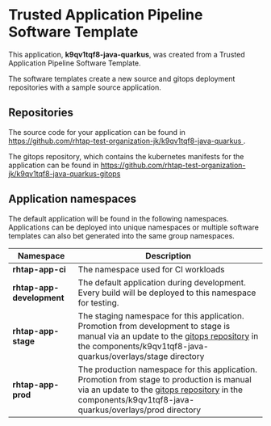 # Trusted Application Pipeline Software Template

This application, **k9qv1tqf8-java-quarkus**, was created from a Trusted Application Pipeline Software Template.

The software templates create a new source and gitops deployment repositories with a sample source application. 

## Repositories

The source code for your application can be found in [https://github.com/rhtap-test-organization-jk/k9qv1tqf8-java-quarkus ](https://github.com/rhtap-test-organization-jk/k9qv1tqf8-java-quarkus ).
 
The gitops repository, which contains the kubernetes manifests for the application can be found in 
[https://github.com/rhtap-test-organization-jk/k9qv1tqf8-java-quarkus-gitops ](https://github.com/rhtap-test-organization-jk/k9qv1tqf8-java-quarkus-gitops ) 

## Application namespaces 

The default application will be found in the following namespaces. Applications can be deployed into unique namespaces or multiple software templates can also bet generated into the same group namespaces.  

|  Namespace   |  Description   |  
| -------- | -------- |
| **rhtap-app-ci** | The namespace used for CI workloads |
| **rhtap-app-development** | The default application during development. Every build will be deployed to this namespace for testing. |
| **rhtap-app-stage** | The staging namespace for this application. Promotion from development to stage is manual via an update to the [gitops repository](https://github.com/rhtap-test-organization-jk/k9qv1tqf8-java-quarkus-gitops ) in the components/k9qv1tqf8-java-quarkus/overlays/stage directory |
| **rhtap-app-prod** | The production namespace for this application. Promotion from stage to production is manual via an update to the [gitops repository](https://github.com/rhtap-test-organization-jk/k9qv1tqf8-java-quarkus-gitops ) in the components/k9qv1tqf8-java-quarkus/overlays/prod directory |
